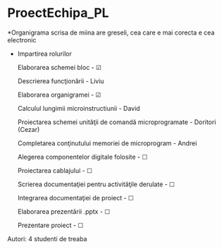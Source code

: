 # ProectEchipa_PL
*Organigrama scrisa de miina are greseli, cea care e mai corecta e cea electronic

+ Impartirea rolurilor
	
	Elaborarea schemei bloc - &#9745;
		
	Descrierea funcţionării - Liviu
	
	Elaborarea organigramei - &#9745;
	
	Calculul lungimii microinstructiunii - David
	
	Proiectarea schemei unităţii de comandă microprogramate - Doritori (Cezar)
	
	Completarea conţinutului memoriei de microprogram - Andrei
	
	Alegerea componentelor digitale folosite - &#9744;
	
	Proiectarea cablajului - &#9744;
	
	Scrierea documentaţiei pentru activităţile derulate - &#9744;
	
	Integrarea documentaţiei de proiect - &#9744;
	
	Elaborarea prezentării .pptx - &#9744;
	
	Prezentare proiect - &#9744;

Autori: 4 studenti de treaba

